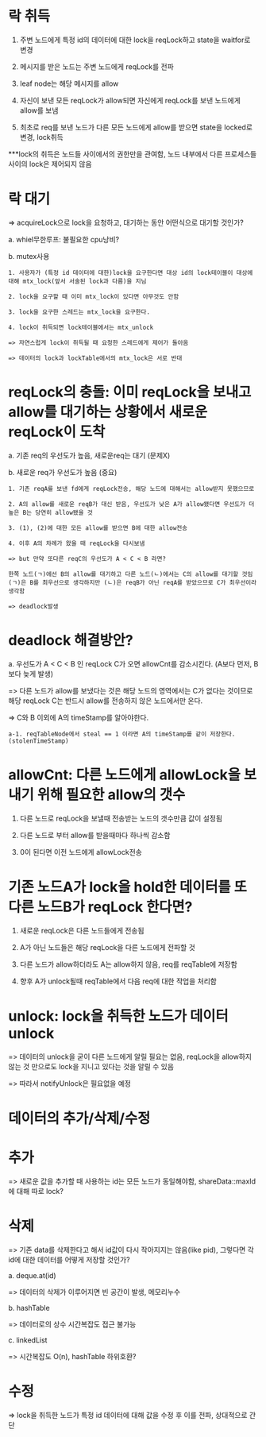# 락 취득

1. 주변 노드에게 특정 id의 데이터에 대한 lock을 reqLock하고 state을 waitfor로 변경

2. 메시지를 받은 노드는 주변 노드에게 reqLock를 전파

3. leaf node는 해당 메시지를 allow

4. 자신이 보낸 모든 reqLock가 allow되면 자신에게 reqLock를 보낸 노드에게 allow를 보냄

5. 최초로 req를 보낸 노드가 다른 모든 노드에게 allow를 받으면 state을 locked로 변경, lock취득

***lock의 취득은 노드들 사이에서의 권한만을 관여함, 노드 내부에서 다른 프로세스들 사이의 lock은 제어되지 않음

# 락 대기

=> acquireLock으로 lock을 요청하고, 대기하는 동안 어떤식으로 대기할 것인가?

a. whiel무한루프: 불필요한 cpu낭비?

b. mutex사용

    1. 사용자가 (특정 id 데이터에 대한)lock을 요구한다면 대상 id의 lock테이블이 대상에 대해 mtx_lock(앞서 서술된 lock과 다름)을 지님

    2. lock을 요구할 때 이미 mtx_lock이 있다면 아무것도 안함

    3. lock을 요구한 스레드는 mtx_lock을 요구한다.

    4. lock이 취득되면 lock테이블에서는 mtx_unlock

    => 자연스럽게 lock이 취득될 때 요청한 스레드에게 제어가 돌아옴

    => 데이터의 lock과 lockTable에서의 mtx_lock은 서로 반대

# reqLock의 충돌: 이미 reqLock을 보내고 allow를 대기하는 상황에서 새로운 reqLock이 도착

a. 기존 req의 우선도가 높음, 새로운req는 대기 (문제X)

b. 새로운 req가 우선도가 높음 (중요)
    
    1. 기존 reqA를 보낸 fd에게 reqLock전송, 해당 노드에 대해서는 allow받지 못했으므로
    
    2. A의 allow를 새로운 reqB가 대신 받음, 우선도가 낮은 A가 allow됐다면 우선도가 더 높은 B는 당연히 allow됐을 것
    
    3. (1), (2)에 대한 모든 allow를 받으면 B에 대한 allow전송
    
    4. 이후 A의 차례가 왔을 때 reqLock을 다시보냄

    => but 만약 또다른 reqC의 우선도가 A < C < B 라면?
    
    한쪽 노드(ㄱ)에선 B의 allow를 대기하고 다른 노드(ㄴ)에서는 C의 allow를 대기할 것임
    (ㄱ)은 B를 최우선으로 생각하지만 (ㄴ)은 reqB가 아닌 reqA를 받았으므로 C가 최우선이라 생각함
    
    => deadlock발생

# deadlock 해결방안?

a. 우선도가 A < C < B 인 reqLock C가 오면 allowCnt를 감소시킨다. (A보다 먼저, B보다 늦게 발생)

=> 다른 노드가 allow를 보냈다는 것은 해당 노드의 영역에서는 C가 없다는 것이므로 해당 reqLock C는 반드시 allow를 전송하지 않은 노드에서만 온다.

=> C와 B 이외에 A의 timeStamp를 알아야한다.

    a-1. reqTableNode에서 steal == 1 이라면 A의 timeStamp를 같이 저장한다. (stolenTimeStamp)

# allowCnt: 다른 노드에게 allowLock을 보내기 위해 필요한 allow의 갯수

1. 다른 노드로 reqLock을 보낼때 전송받는 노드의 갯수만큼 값이 설정됨

2. 다른 노드로 부터 allow를 받을때마다 하나씩 감소함

3. 0이 된다면 이전 노드에게 allowLock전송

# 기존 노드A가 lock을 hold한 데이터를 또다른 노드B가 reqLock 한다면?

1. 새로운 reqLock은 다른 노드들에게 전송됨

2. A가 아닌 노드들은 해당 reqLock을 다른 노드에게 전파할 것

3. 다른 노드가 allow하더라도 A는 allow하지 않음, req를 reqTable에 저장함

4. 향후 A가 unlock될때 reqTable에서 다음 req에 대한 작업을 처리함

# unlock: lock을 취득한 노드가 데이터 unlock

=> 데이터의 unlock을 굳이 다른 노드에게 알릴 필요는 없음, reqLock을 allow하지 않는 것 만으로도 lock을 지니고 있다는 것을 알릴 수 있음

=> 따라서 notifyUnlock은 필요없을 예정

# 데이터의 추가/삭제/수정

# 추가

=> 새로운 값을 추가할 때 사용하는 id는 모든 노드가 동일해야함, shareData::maxId에 대해 따로 lock?

# 삭제

=> 기존 data를 삭제한다고 해서 id값이 다시 작아지지는 않음(like pid), 그렇다면 각 id에 대한 데이터를 어떻게 저장할 것인가?

a. deque.at(id)

=> 데이터의 삭제가 이루어지면 빈 공간이 발생, 메모리누수

b. hashTable

=> 데이터로의 상수 시간복잡도 접근 불가능

c. linkedList

=> 시간복잡도 O(n), hashTable 하위호환?

# 수정

=> lock을 취득한 노드가 특정 id 데이터에 대해 값을 수정 후 이를 전파, 상대적으로 간단
